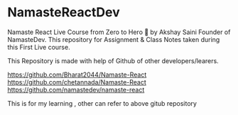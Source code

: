 # NamasteReactDev
Namaste React Live Course from Zero to Hero 🚀 by Akshay Saini Founder of NamasteDev. This repository for Assignment & Class Notes taken during this First Live course.


This Repository is made with help of Github of other developers/learers.

https://github.com/Bharat2044/Namaste-React
https://github.com/chetannada/Namaste-React
https://github.com/namastedev/namaste-react

This is for my learning , other can refer to above gitub repository

